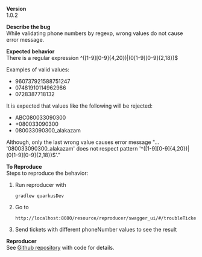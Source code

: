 **Version**  
1.0.2

**Describe the bug**  
While validating phone numbers by regexp, wrong values do not cause error message.

**Expected behavior**  
There is a regular expression ^([1-9][0-9]{4,20})|(0[1-9][0-9]{2,18})$

Examples of valid values:
* 960737921588751247
* 07481910114962986
* 0728387718132

It is expected that values like the following will be rejected:
* ABC080033090300
* +080033090300
* 080033090300_alakazam

Although, only the last wrong value causes error message
"... '080033090300_alakazam' does not respect pattern '^([1-9][0-9]{4,20})|(0[1-9][0-9]{2,18})$'."

**To Reproduce**  
Steps to reproduce the behavior:
1. Run reproducer with 
    ```
    gradlew quarkusDev
2. Go to
    ```
   http://localhost:8080/resource/reproducer/swagger_ui/#/troubleTicket/createTroubleTicket
3. Send tickets with different phoneNumber values to see the result

**Reproducer**  
See [Github repository](https://github.com/vsnikalex/bug_report) with code for details.
